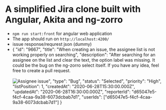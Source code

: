# A simplified Jira clone built with Angular, Akita and ng-zorro

- `npm run start:front` for angular web application
- The app should run on `http://localhost:4200/`
- issue response/requrest json (dummy)
-  {
      "id": "9667",
      "title": "When creating an issue, the assignee list is not working properly on searching",
      "description": "After searching for an assignee on the list and clear the text, the option label was missing. It could be the bug on the ng-zorro select itself. If you have any idea, feel free to create a pull request. <br/> <br/><img src='https://raw.githubusercontent.com/trungk18/jira-clone-angular/master/frontend/src/assets/img/assignee-bug.gif' alt='Assignee issue' />",
      "type": "Bug",
      "status": "Selected",
      "priority": "High",
      "listPosition": 1,
      "createdAt": "2020-06-28T15:30:00.000Z",
      "updatedAt": "2020-06-28T16:30:00.000Z",
      "reporterId": "d65047e5-f4cf-4caa-9a38-6073dcbab7d1",
      "userIds": ["d65047e5-f4cf-4caa-9a38-6073dcbab7d1"]
    }

```


